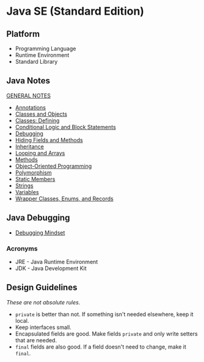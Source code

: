# Java SE (Standard Edition)

## Platform

* Programming Language
* Runtime Environment
* Standard Library

## Java Notes

[GENERAL NOTES](./Java-SE--Notes.md)

* [Annotations](./Java-SE--Notes--Annotations.md)
* [Classes and Objects](./Java-SE--Notes--Classes-and-Objects.md)
* [Classes: Defining](./Java-SE--Notes--Classes-Definining.md)
* [Conditional Logic and Block Statements](./Java-SE--Notes--Conditional-Logic.md)
* [Debugging](./Java-SE--Notes--Debugging-Mindset.md)
* [Hiding Fields and Methods](./Java-SE--Notes--Hiding-Fields-and-Methods.md)
* [Inheritance](./Java-SE--Notes--Inheritance.md)
* [Looping and Arrays](./Java-SE--Notes--Looping-and-Arrays.md)
* [Methods](./Java-SE--Notes--Methods.md)
* [Object-Oriented Programming](./Java-SE--Notes--OOP.md)
* [Polymorphism](./Java-SE--Notes--Polymorphism.md)
* [Static Members](./Java-SE--Notes--Static-Members.md)
* [Strings](./Java-SE--Notes--Strings.md)
* [Variables](./Java-SE--Notes--Variables.md)
* [Wrapper Classes, Enums, and Records](./Java-SE--Notes--Wrapper-Classes-Enums-and-Records.md)

## Java Debugging

* [Debugging Mindset](./Java-SE--Notes--Debugging-Mindset.md)

### Acronyms

* JRE - Java Runtime Environment
* JDK - Java Development Kit

## Design Guidelines

*These are not absolute rules*.

* `private` is better than not. If something isn't needed elsewhere, keep it local.
* Keep interfaces small.
* Encapsulated fields are good. Make fields `private` and only write setters that are needed.
* `final` fields are also good. If a field doesn't need to change, make it `final`.
